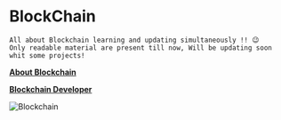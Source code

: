 # BlockChain

`All about Blockchain learning and updating simultaneously !! 😉`  
`Only readable material are present till now, Will be updating soon whit some projects!`

**[About Blockchain](BlockChain.md)**

**[Blockchain Developer](Blockchain_Dev.md)**

![Blockchain](https://blogs.iadb.org/caribbean-dev-trends/wp-content/uploads/sites/34/2017/12/Blockchain1.jpg)


